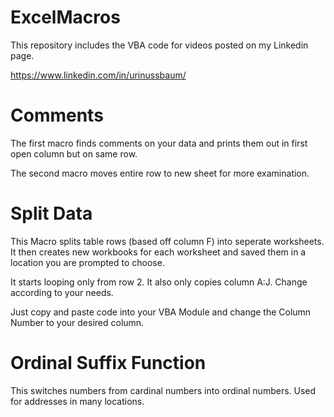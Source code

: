 # ExcelMacros
This repository includes the VBA code for videos posted on my Linkedin page. 

https://www.linkedin.com/in/urinussbaum/


# Comments

The first macro finds comments on your data and prints them out in first open column but on same row.

The second macro moves entire row to new sheet for more examination. 


# Split Data

This Macro splits table rows (based off column F) into seperate worksheets. 
It then creates new workbooks for each worksheet and saved them in a location you are prompted to choose. 

It starts looping only from row 2. It also only copies column A:J. Change according to your needs. 

Just copy and paste code into your VBA Module and change the Column Number to your desired column.

# Ordinal Suffix Function

This switches numbers from cardinal numbers into ordinal numbers. Used for addresses in many locations. 

